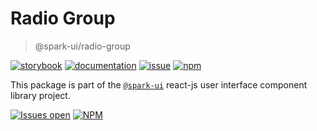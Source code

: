 # Radio Group
> @spark-ui/radio-group

[![storybook](https://img.shields.io/badge/storybook-black?logo=storybook)](https://sparkui.vercel.app/?path=/docs/components-radiogroup--docs)
[![documentation](https://img.shields.io/badge/documentation-black?logo=googledocs)](https://sparkui-adv.vercel.app/docs/components/radio-group)
[![issue](https://img.shields.io/badge/report%20a%20bug-black?logo=openbugbounty&logoColor=red)](https://github.com/adevinta/spark/issues/new?&projects=4&template=bug-report.yml&assignees=&labels=component,radio-group)
[![npm](https://img.shields.io/npm/dt/%40spark-ui/radio-group?logo=npm&labelColor=black)](https://www.npmjs.com/package/@spark-ui/radio-group)


This package is part of the [`@spark-ui`](https://github.com/adevinta/spark) react-js user interface component library project.

[![Issues open](https://img.shields.io/github/issues-search/adevinta/spark?query=is%3Aopen%20label%3Acomponent%20label%3Aradio-group&logo=openbugbounty&logoColor=red&label=issues%20open&color=red)](https://github.com/adevinta/spark/issues?q=is%3Aopen+label%3Acomponent+label%3Aradio-group)
[![NPM](https://img.shields.io/npm/l/%40spark-ui%2Fradio-group)](https://github.com/adevinta/spark/blob/main/packages/components/radio-group/LICENSE.md)
